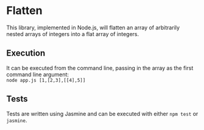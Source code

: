 # Flatten
This library, implemented in Node.js, will flatten an array of arbitrarily nested arrays of integers into a flat array of integers.

## Execution
It can be executed from the command line, passing in the array as the first command line argument:  
`node app.js [1,[2,3],[[4],5]]`

## Tests
Tests are written using Jasmine and can be executed with either `npm test` or `jasmine`.
